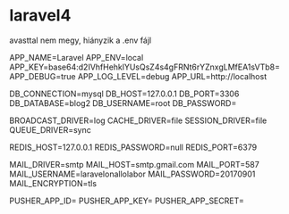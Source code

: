 # laravel4
avasttal nem megy,
hiányzik a .env fájl

APP_NAME=Laravel
APP_ENV=local
APP_KEY=base64:d2IVhfHehklYUsQsZ4s4gFRNt6rYZnxgLMfEA1sVTb8=
APP_DEBUG=true
APP_LOG_LEVEL=debug
APP_URL=http://localhost

DB_CONNECTION=mysql
DB_HOST=127.0.0.1
DB_PORT=3306
DB_DATABASE=blog2
DB_USERNAME=root
DB_PASSWORD=

BROADCAST_DRIVER=log
CACHE_DRIVER=file
SESSION_DRIVER=file
QUEUE_DRIVER=sync

REDIS_HOST=127.0.0.1
REDIS_PASSWORD=null
REDIS_PORT=6379

MAIL_DRIVER=smtp
MAIL_HOST=smtp.gmail.com
MAIL_PORT=587
MAIL_USERNAME=laravelonallolabor
MAIL_PASSWORD=20170901
MAIL_ENCRYPTION=tls

PUSHER_APP_ID=
PUSHER_APP_KEY=
PUSHER_APP_SECRET=
